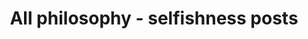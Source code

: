 ---
layout: archive
which_category: philosophy/selfishness
title: All philosophy - selfishness posts
---